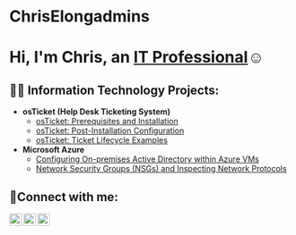 # ChrisElongadmins
<h1>Hi, I'm Chris, an <a href="https://linkedin.com/in/Christopher Elong">IT Professional</a>☺</h1>

<h2>👨‍💻 Information Technology Projects:</h2>

- <b>osTicket (Help Desk Ticketing System)</b>
  - [osTicket: Prerequisites and Installation](https://github.com/Chriselongcc/osticket-prereqs)
  - [osTicket: Post-Installation Configuration](https://github.com/Chriselongcc/post-install-config)
  - [osTicket: Ticket Lifecycle Examples](https://github.com/Chriselongcc/ticket-lifecycle)
- <b>Microsoft Azure</b>
  - [Configuring On-premises Active Directory within Azure VMs](https://github.com/Chriselongcc/configure-ad)
  - [Network Security Groups (NSGs) and Inspecting Network Protocols](https://github.com/Chriselongcc/azure-network-protocols)

<h2>🤳Connect with me:</h2>

[<img align="left" alt="Chris | Twitter" width="22px" src="https://cdn.jsdelivr.net/npm/simple-icons@v3/icons/twitter.svg" />][twitter]
[<img align="left" alt="Chris | LinkedIn" width="22px" src="https://cdn.jsdelivr.net/npm/simple-icons@v3/icons/linkedin.svg" />][linkedin]
[<img align="left" alt="Chris | Instagram" width="22px" src="https://cdn.jsdelivr.net/npm/simple-icons@v3/icons/instagram.svg" />][instagram]

[twitter]: https://twitter.com/Chris
[instagram]: https://www.instagram.com/Chris
[linkedin]: https://linkedin.com/in/Chris
